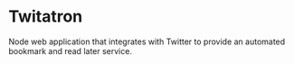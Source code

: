 # Twitatron
 Node web application that integrates with Twitter to provide an automated bookmark and read later service.
